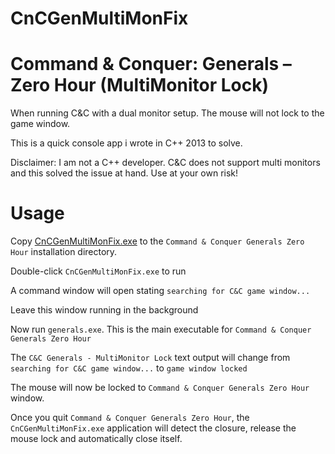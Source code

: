 # CnCGenMultiMonFix
Command &amp; Conquer: Generals – Zero Hour (MultiMonitor Lock)
=========================

When running C&C with a dual monitor setup. The mouse will not lock to the game window.  

This is a quick console app i wrote in C++ 2013 to solve.

Disclaimer: I am not a C++ developer. C&C does not support multi monitors and this solved the issue at hand. Use at your own risk!

# Usage

Copy [CnCGenMultiMonFix.exe](https://github.com/kcobb/CnCGenMultiMonFix/releases/download/v1.0.0.2/CnCGenMultiMonFix.exe) to the `Command & Conquer Generals Zero Hour` installation directory.

Double-click `CnCGenMultiMonFix.exe` to run

A command window will open stating `searching for C&C game window...`

Leave this window running in the background

Now run `generals.exe`. This is the main executable for `Command & Conquer Generals Zero Hour` 

The `C&C Generals - MultiMonitor Lock` text output will change from `searching for C&C game window...` to `game window locked`

The mouse will now be locked to `Command & Conquer Generals Zero Hour` window. 

Once you quit `Command & Conquer Generals Zero Hour`, the `CnCGenMultiMonFix.exe` application will detect the closure, release the mouse lock and automatically close itself.
